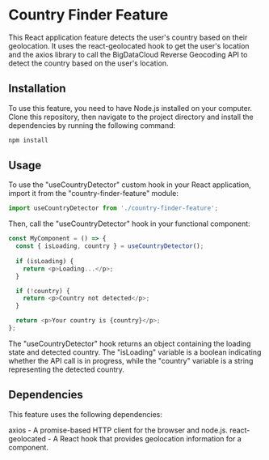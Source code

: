 # Country Finder Feature

This React application feature detects the user's country based on their geolocation. It uses the react-geolocated hook to get the user's location and the axios library to call the BigDataCloud Reverse Geocoding API to detect the country based on the user's location.

## Installation 

To use this feature, you need to have Node.js installed on your computer. Clone this repository, then navigate to the project directory and install the dependencies by running the following command:

```javascript
npm install
```

## Usage

To use the "useCountryDetector" custom hook in your React application, import it from the "country-finder-feature" module:

```javascript
import useCountryDetector from './country-finder-feature';
```
Then, call the "useCountryDetector" hook in your functional component:

```javascript
const MyComponent = () => {
  const { isLoading, country } = useCountryDetector();
  
  if (isLoading) {
    return <p>Loading...</p>;
  }

  if (!country) {
    return <p>Country not detected</p>;
  }

  return <p>Your country is {country}</p>;
};
```

The "useCountryDetector" hook returns an object containing the loading state and detected country. The "isLoading" variable is a boolean indicating whether the API call is in progress, while the "country" variable is a string representing the detected country.

## Dependencies

This feature uses the following dependencies:

axios - A promise-based HTTP client for the browser and node.js.
react-geolocated - A React hook that provides geolocation information for a component.
